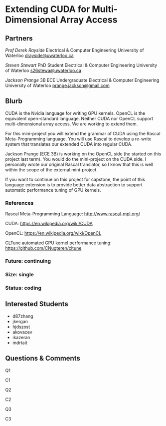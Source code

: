 # Extending CUDA for Multi-Dimensional Array Access

## Partners

_Prof Derek Rayside_
Electrical & Computer Engineering
University of Waterloo
drayside@uwaterloo.ca

_Steven Stewart_
PhD Student
Electrical & Computer Engineering
University of Waterloo
s26stewa@uwaterloo.ca

_Jackson Prange_
3B ECE Undergraduate
Electrical & Computer Engineering
University of Waterloo
prange.jackson@gmail.com


## Blurb

CUDA is the Nvidia language for writing GPU kernels.
OpenCL is the equivalent open-standard language.
Neither CUDA nor OpenCL support multi-dimensional array access.
We are working to extend them.

For this mini-project you will extend the grammar of CUDA using the
Rascal Meta-Programming language. You will use Rascal to develop a
re-write system that translates our extended CUDA into regular CUDA.

Jackson Prange (ECE 3B) is working on the OpenCL side (he started on
this project last term).
You would do the mini-project on the CUDA side.
I personally wrote our original Rascal translator, so I know that this
is well within the scope of the external mini-project.

If you want to continue on this project for capstone, the point of
this language extension is to provide better data abstraction to
support automatic performance tuning of GPU kernels.


### References

Rascal Meta-Programming Language:
http://www.rascal-mpl.org/

CUDA:
https://en.wikipedia.org/wiki/CUDA

OpenCL:
https://en.wikipedia.org/wiki/OpenCL

CLTune automated GPU kernel performance tuning:
https://github.com/CNugteren/cltune

### Future: continuing
### Size: single
### Status: coding

## Interested Students
* d87zhang
* jkergan
* hjdszost
* akovacev
* ikazeran
* mdrtait

## Questions & Comments

Q1

C1

Q2

C2

Q3

C3
